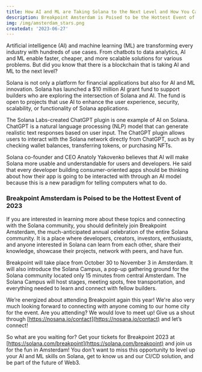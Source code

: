 ```yaml
---
title: How AI and ML are Taking Solana to the Next Level and How You Can Join the Fun in Amsterdam
description: Breakpoint Amsterdam is Poised to be the Hottest Event of 2023
img: /img/amsterdam_stars.png
createdat: '2023-06-27'
---
```

Artificial intelligence (AI) and machine learning (ML) are transforming every industry with hundreds of use cases. From chatbots to data analytics, AI and ML enable faster, cheaper, and more scalable solutions for various problems. But did you know that there is a blockchain that is taking AI and ML to the next level? 

Solana is not only a platform for financial applications but also for AI and ML innovation. Solana has launched a  $10 million AI grant fund to support builders who are exploring the intersection of Solana and AI. The fund is open to projects that use AI to enhance the user experience, security, scalability, or functionality of Solana applications.

The Solana Labs-created ChatGPT plugin is one example of AI on Solana. ChatGPT is a natural language processing (NLP) model that can generate realistic text responses based on user input. The ChatGPT plugin allows users to interact with the Solana network directly from ChatGPT, such as by checking wallet balances, transferring tokens, or purchasing NFTs.

Solana co-founder and CEO Anatoly Yakovenko believes that AI will make Solana more usable and understandable for users and developers. He said that every developer building consumer-oriented apps should be thinking about how their app is going to be interacted with through an AI model because this is a new paradigm for telling computers what to do.

### Breakpoint Amsterdam is Poised to be the Hottest Event of 2023
If you are interested in learning more about these topics and connecting with the Solana community, you should definitely join Breakpoint Amsterdam, the much-anticipated annual celebration of the entire Solana community. It is a place where developers, creators, investors, enthusiasts, and anyone interested in Solana can learn from each other, share their knowledge, showcase their projects, network with peers, and have fun.

Breakpoint will take place from October 30 to November 3 in Amsterdam. It will also introduce the Solana Campus, a pop-up gathering ground for the Solana community located only 15 minutes from central Amsterdam. The Solana Campus will host stages, meeting spots, free transportation, and everything needed to learn and connect with fellow builders.

We’re energized about attending Breakpoint again this year! We're also very much looking forward to connecting with anyone coming to our home city for the event. Are you attending? We would love to meet up! Give us a shout through [https://nosana.io/contact](https://nosana.io/contact) and let’s connect! 


So what are you waiting for? Get your tickets for Breakpoint 2023 at [https://solana.com/breakpoint](https://solana.com/breakpoint) and join us for the fun in Amsterdam! You don't want to miss this opportunity to level up your AI and ML skills on Solana, get to know us and our CI/CD solution, and be part of the future of Web3.